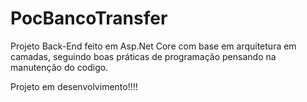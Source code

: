 # PocBancoTransfer


Projeto Back-End feito em Asp.Net Core com base em arquitetura em camadas, seguindo boas práticas de programação pensando na manutenção do codigo.



Projeto em desenvolvimento!!!!
